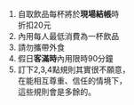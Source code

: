 1. 自取飲品每杯將於**現場結帳**時<br />折扣20元
1. 內用每人最低消費為一杯飲品
1. 請勿攜帶外食
1. 假日**客滿時**內用限時90分鐘
1. 訂下2,3,4點規則其實很不願意，<br />在能相互尊重、信任的情境下，<br />這些規則會是多餘的。
